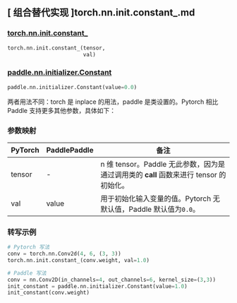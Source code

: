 ## [ 组合替代实现 ]torch.nn.init.constant_.md

### [torch.nn.init.constant_](https://pytorch.org/docs/stable/nn.init.html?highlight=constant_#torch.nn.init.constant_)

```python
torch.nn.init.constant_(tensor,
                        val)
```

### [paddle.nn.initializer.Constant](https://www.paddlepaddle.org.cn/documentation/docs/zh/api/paddle/nn/initializer/Constant_cn.html)

```python
paddle.nn.initializer.Constant(value=0.0)
```

两者用法不同：torch 是 inplace 的用法，paddle 是类设置的。Pytorch 相比 Paddle 支持更多其他参数，具体如下：

### 参数映射
| PyTorch       | PaddlePaddle | 备注                                                   |
| ------------- | ------------ | ------------------------------------------------------ |
| tensor        | -          | n 维 tensor。Paddle 无此参数，因为是通过调用类的 __call__ 函数来进行 tensor 的初始化。    |
| val          |  value          | 用于初始化输入变量的值。Pytorch 无默认值，Paddle 默认值为`0.0`。               |

### 转写示例
```python
# Pytorch 写法
conv = torch.nn.Conv2d(4, 6, (3, 3))
torch.nn.init.constant_(conv.weight, val=1.0)

# Paddle 写法
conv = nn.Conv2D(in_channels=4, out_channels=6, kernel_size=(3,3))
init_constant = paddle.nn.initializer.Constant(value=1.0)
init_constant(conv.weight)
```
